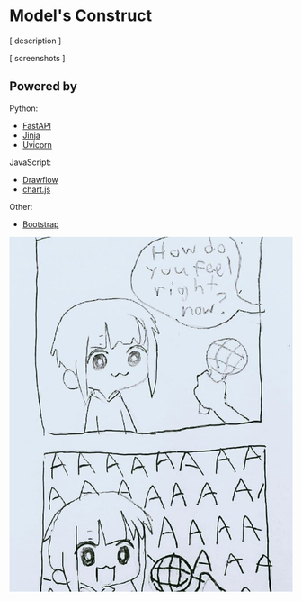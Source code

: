 # Model's Construct
[ description ]

[ screenshots ]

## Powered by
Python:
- [FastAPI](https://github.com/tiangolo/fastapi)
- [Jinja](https://github.com/pallets/jinja/)
- [Uvicorn](https://github.com/encode/uvicorn)

JavaScript:
- [Drawflow](https://github.com/jerosoler/Drawflow)
- [chart.js](https://github.com/chartjs/Chart.js)

Other:
- [Bootstrap](https://github.com/twbs/bootstrap)

<img src="./recources/me when.jpg">